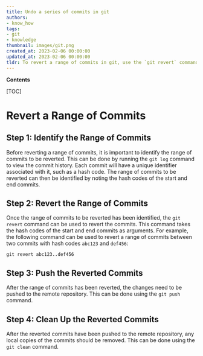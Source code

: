 ```yaml
---
title: Undo a series of commits in git
authors:
- know_how
tags:
- git
- knowledge
thumbnail: images/git.png
created_at: 2023-02-06 00:00:00
updated_at: 2023-02-06 00:00:00
tldr: To revert a range of commits in git, use the `git revert` command with the range of commits you want to revert as arguments.
---
```


**Contents**

[TOC]

# Revert a Range of Commits

## Step 1: Identify the Range of Commits

Before reverting a range of commits, it is important to identify the range of commits to be reverted. This can be done by running the `git log` command to view the commit history. Each commit will have a unique identifier associated with it, such as a hash code. The range of commits to be reverted can then be identified by noting the hash codes of the start and end commits.

## Step 2: Revert the Range of Commits

Once the range of commits to be reverted has been identified, the `git revert` command can be used to revert the commits. This command takes the hash codes of the start and end commits as arguments. For example, the following command can be used to revert a range of commits between two commits with hash codes `abc123` and `def456`:

```
git revert abc123..def456
```

## Step 3: Push the Reverted Commits

After the range of commits has been reverted, the changes need to be pushed to the remote repository. This can be done using the `git push` command.

## Step 4: Clean Up the Reverted Commits

After the reverted commits have been pushed to the remote repository, any local copies of the commits should be removed. This can be done using the `git clean` command.
